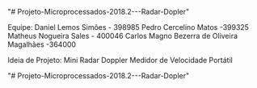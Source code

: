 "# Projeto-Microprocessados-2018.2---Radar-Dopler" 

Equipe: Daniel Lemos Simões - 398985
        Pedro Cercelino Matos -399325
        Matheus Nogueira Sales - 400046
        Carlos Magno Bezerra de Oliveira Magalhães -364000
        
 Ideia de Projeto: Mini Radar Doppler Medidor de Velocidade Portátil 
 
"# Projeto-Microprocessados-2018.2---Radar-Dopler" 
